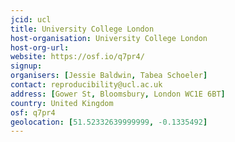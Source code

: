 ```yaml
---
jcid: ucl
title: University College London
host-organisation: University College London
host-org-url: 
website: https://osf.io/q7pr4/
signup:
organisers: [Jessie Baldwin, Tabea Schoeler]
contact: reproducibility@ucl.ac.uk
address: [Gower St, Bloomsbury, London WC1E 6BT]
country: United Kingdom
osf: q7pr4
geolocation: [51.52332639999999, -0.1335492]
---
```

